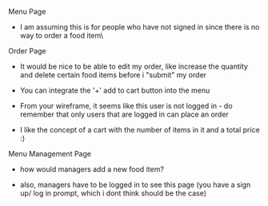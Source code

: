 
Menu Page

- I am assuming this is for people who have not signed in since there is no way to order a food item\

Order Page

- It would be nice to be able to edit my order, like increase the quantity and delete certain food items before i "submit" my order

- You can integrate the '+' add to cart button into the menu

- From your wireframe, it seems like this user is not logged in - do remember that only users that are logged in can place an order

- I like the concept of a cart with the number of items in it and a total price :)

Menu Management Page

- how would managers add a new food item?

- also, managers have to be logged in to see this page (you have a sign up/ log in prompt, which i dont think should be the case)